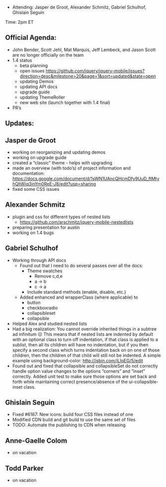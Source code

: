 * Attending: Jasper de Groot, Alexander Schmitz, Gabriel Schulhof, Ghislain Seguin

Time: 2pm ET

## Official Agenda:
* John Bender, Scott Jehl, Mat Marquis, Jeff Lembeck, and Jason Scott are no longer officially on the team
* 1.4 status
  - beta planning
  - open issues https://github.com/jquery/jquery-mobile/issues?direction=desc&milestone=20&page=1&sort=updated&state=open
  - updating Demos
  - updating API docs
  - upgrade guide
  - updating ThemeRoller
  - new web site (launch together with 1.4 final)
* PR’s

## Updates:

## Jasper de Groot
* working on reorganizing and updating demos
* working on upgrade guide
* created a “classic” theme - helps with upgrading
* made an overview (with todo’s) of project information and documentation: https://docs.google.com/document/d/1sWN1UAncQHcmDfy9UuD_ftMtyhQhWiq3inYm0ReE-J8/edit?usp=sharing
* fixed some CSS issues

## Alexander Schmitz
* plugin and css for different types of nested lists
  - https://github.com/arschmitz/jquery-mobile-nestedlists
* preparing presentation for austin
* working on 1.4 bugs

## Gabriel Schulhof
* Working through API docs
  - Found out that I need to do several passes over all the docs:
    * Theme swatches
      - Remove c,d,e
      - a → b
      - c → a
    * Include standard methods (enable, disable, etc.)
  - Added enhanced and wrapperClass (where applicable) to
    * button
    * checkboxradio
    * collapsibleset
    * collapsible
* Helped Alex and studied nested lists
* Had a big realization: You cannot override inherited things in a subtree ad infinitum ☹ This means that if nested lists are indented by default with an optional class to turn off indentation, if that class is applied to a sublist, then all its children will have no indentation, but if you then specify a second class which turns indentation back on on one of those children, then the children of that child will still not be indented. A simple example using background-color: http://jsbin.com/iLIqEG/5/edit
* Found out and fixed that collapsible and collapsibleSet do not correctly handle option value changes to the options ”corners” and ”inset” correctly. Added unit test to make sure those options are set back and forth while maintaining correct presence/absence of the ui-collapsible-inset class.

## Ghislain Seguin
* Fixed  #6167: New icons: build four CSS files instead of one
* Modified CDN build and git build to use  the same set of files
* TODO: Automate the publishing to CDN when releasing

## Anne-Gaelle Colom
* on vacation

## Todd Parker
* on vacation
